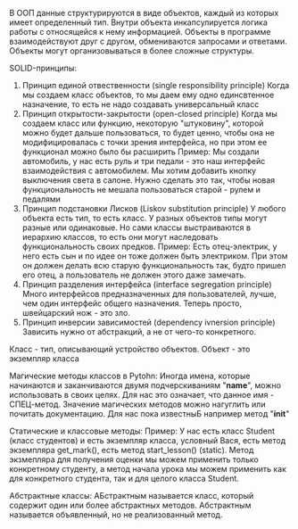 В ООП данные структурируются в виде объектов, каждый из которых имеет определенный тип.
Внутри объекта инкапсулируется логика работы с относящейся к нему информацией.
Объекты в программе взаимодействуют друг с другом, обмениваются запросами и ответами.
Объекты могут организовываться в более сложные структуры.

SOLID-принципы:

1. Принцип единой отвественности (single responsibility principle)
Когда мы создаем класс объектов, то мы даем ему одно единсвтенное назначение, то есть не надо создавать универсальный класс
2. Принцип открытости-закрытости (open-closed principle)
Когда мы создаем класс или функцию, некоторую "штуковину", которой можно будет дальше пользоваться, то будет ценно, чтобы она не модифицировалась с точки зрения интерфейса, но при этом ее функционал можно было бы расширить
Пример:
Мы создали автомобиль, у нас есть руль и три педали - это наш интерфейс взаимодействия с автомобилем. Мы хотим добавить кнопку выключения света в салоне. Нужно сделать это так, чтобы новая функциональность не мешала пользоваться старой - рулем и педалями
3. Принцип подстановки Лисков (Liskov substitution principle)
У любого объекта есть тип, то есть класс. У разных объектов типы могут разные или одинаковые. Но сами классы выстраиваются в иерархию классов, то есть они могут наследовать функциональность своих предков.
Пример:
Есть отец-электрик, у него есть сын и по идее он тоже должен быть электриком. При этом он должен делать всю старую функциональность так, будто пришел его отец, а пользователь не должен этого даже замечать.
4. Принцип разделения интерфейса (interface segregation principle)
Много интерфейсов предназначенных для пользователей, лучше, чем один интерфейс общего назначения.
Теперь просто, швейцарский нож - это зло.
5. Принцип инверсии зависимостей (dependency ivnersion principle)
Зависить нужно от абстракций, а не от чего-то конкретного.

Класс - тип, описывающий устройство объектов.
Объект - это экземпляр класса

Магические методы классов в Pytohn:
Иногда имена, которые начинаются и заканчиваются двумя подчерскиваниям "__name__", можно использовать в своих целях. Для нас это означает, что данное имя - СПЕЦ-метод. Значение магических методов можно нагуглить или почитать документацию. Для нас пока известныБ например метод "__init__"

Статические и классовые методы:
Пример: У нас есть класс Student (класс студентов) и есть экземпляр класса, условный Вася, есть метод экземпляра get_mark(), есть метод start_lesson() (static). Метод экзмепляра для получения оценки мы можем применить только конкретному студенту, а метод начала урока мы можем применить как для конкретного студента, так и для целого класса Student.

Абстрактные классы:
АБстрактным называется класс, который содержит один или более абстрактных методов. Абстрактным называется объявленный, но не реализованный метод.
